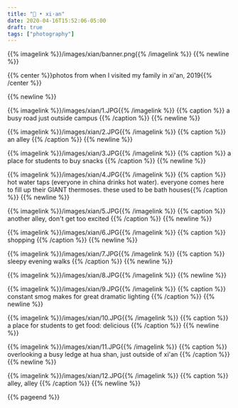 ```yaml
---
title: "🛫 • xi·an"
date: 2020-04-16T15:52:06-05:00
draft: true
tags: ["photography"]
---
```



{{% imagelink %}}/images/xian/banner.png{{% /imagelink %}}
{{% newline %}}

{{% center %}}photos from when I visited my family in xi'an, 2019{{% /center %}}

{{% newline %}}


{{% imagelink %}}/images/xian/1.JPG{{% /imagelink %}}
{{% caption %}} a busy road just outside campus {{% /caption %}}
{{% newline %}}

{{% imagelink %}}/images/xian/2.JPG{{% /imagelink %}}
{{% caption %}} an alley {{% /caption %}}
{{% newline %}}

{{% imagelink %}}/images/xian/3.JPG{{% /imagelink %}}
{{% caption %}} a place for students to buy snacks {{% /caption %}}
{{% newline %}}

{{% imagelink %}}/images/xian/4.JPG{{% /imagelink %}}
{{% caption %}} hot water taps (everyone in china drinks hot water). everyone comes here to fill up their GIANT thermoses. these used to be bath houses{{% /caption %}}
{{% newline %}}

{{% imagelink %}}/images/xian/5.JPG{{% /imagelink %}}
{{% caption %}} another alley, don't get too excited {{% /caption %}}
{{% newline %}}

{{% imagelink %}}/images/xian/6.JPG{{% /imagelink %}}
{{% caption %}} shopping {{% /caption %}}
{{% newline %}}

{{% imagelink %}}/images/xian/7.JPG{{% /imagelink %}}
{{% caption %}} sleepy evening walks {{% /caption %}}
{{% newline %}}

{{% imagelink %}}/images/xian/8.JPG{{% /imagelink %}}
{{% newline %}}

{{% imagelink %}}/images/xian/9.JPG{{% /imagelink %}}
{{% caption %}} constant smog makes for great dramatic lighting {{% /caption %}}
{{% newline %}}

{{% imagelink %}}/images/xian/10.JPG{{% /imagelink %}}
{{% caption %}} a place for students to get food: delicious {{% /caption %}}
{{% newline %}}

{{% imagelink %}}/images/xian/11.JPG{{% /imagelink %}}
{{% caption %}} overlooking a busy ledge at hua shan, just outside of xi'an {{% /caption %}}
{{% newline %}}

{{% imagelink %}}/images/xian/12.JPG{{% /imagelink %}}
{{% caption %}} alley, alley {{% /caption %}}
{{% newline %}}

{{% pageend %}}
